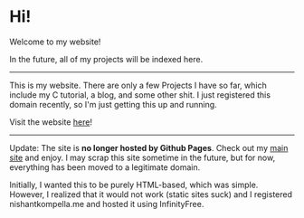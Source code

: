 # Hi!

Welcome to my website!

In the future, all of my projects will be indexed here.

***

This is my website. There are only a few Projects I have so far, which include my C tutorial, a blog, and some other shit. I just registered this domain recently, so I'm just getting this up and running.

Visit the website [here][site]!

***

Update: The site is **no longer hosted by Github Pages**. Check out my [main site][site] and enjoy. I may scrap this site sometime in the future, but for now, everything has been moved to a legitimate domain.

Initially, I wanted this to be purely HTML-based, which was simple. However, I realized that it would not work (static sites suck) and I registered nishantkompella.me and hosted it using InfinityFree.

[site]: https://nishantkompella.me
